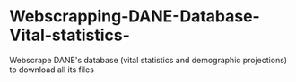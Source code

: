 # Webscrapping-DANE-Database-Vital-statistics-
Webscrape DANE's database (vital statistics and demographic projections) to download all its files 
